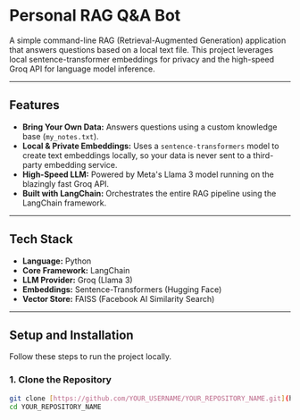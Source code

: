 # Personal RAG Q&A Bot

A simple command-line RAG (Retrieval-Augmented Generation) application that answers questions based on a local text file. This project leverages local sentence-transformer embeddings for privacy and the high-speed Groq API for language model inference.

---

## Features

-   **Bring Your Own Data:** Answers questions using a custom knowledge base (`my_notes.txt`).
-   **Local & Private Embeddings:** Uses a `sentence-transformers` model to create text embeddings locally, so your data is never sent to a third-party embedding service.
-   **High-Speed LLM:** Powered by Meta's Llama 3 model running on the blazingly fast Groq API.
-   **Built with LangChain:** Orchestrates the entire RAG pipeline using the LangChain framework.

---

## Tech Stack

-   **Language:** Python
-   **Core Framework:** LangChain
-   **LLM Provider:** Groq (Llama 3)
-   **Embeddings:** Sentence-Transformers (Hugging Face)
-   **Vector Store:** FAISS (Facebook AI Similarity Search)

---

## Setup and Installation

Follow these steps to run the project locally.

### 1. Clone the Repository
```bash
git clone [https://github.com/YOUR_USERNAME/YOUR_REPOSITORY_NAME.git](https://github.com/YOUR_USERNAME/YOUR_REPOSITORY_NAME.git)
cd YOUR_REPOSITORY_NAME
